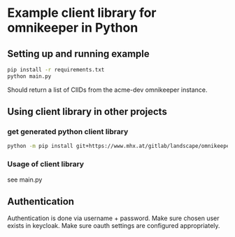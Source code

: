 # Example client library for omnikeeper in Python

## Setting up and running example 
```bash
pip install -r requirements.txt
python main.py
```
Should return a list of CIIDs from the acme-dev omnikeeper instance.

## Using client library in other projects

### get generated python client library
```bash
python -m pip install git+https://www.mhx.at/gitlab/landscape/omnikeeper-client-python.git
```

### Usage of client library
see main.py

## Authentication
Authentication is done via username + password. Make sure chosen user exists in keycloak. Make sure oauth settings are configured appropriately.